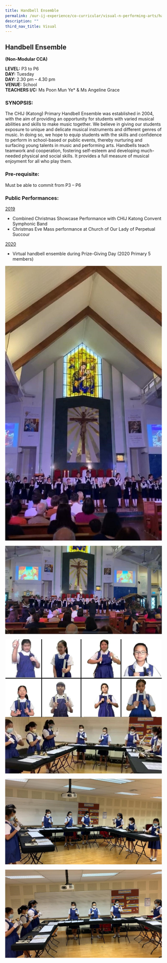 ```yaml
---
title: Handbell Ensemble
permalink: /our-ij-experience/co-curricular/visual-n-performing-arts/handbell-ensemble/
description: ""
third_nav_title: Visual
---
```

## Handbell Ensemble

**(Non-Modular CCA)**

  

**LEVEL:**&nbsp;P3 to P6<br>
**DAY:**&nbsp;Tuesday<br>
**DAY:**&nbsp;2.30 pm – 4.30 pm<br>
**VENUE:**&nbsp;School<br>
**TEACHERS I/C:**&nbsp;Ms Poon Mun Ye\* &amp; Ms Angeline Grace

 

### SYNOPSIS:


The CHIJ (Katong) Primary Handbell Ensemble was established in 2004, with the aim of providing an opportunity for students with varied musical abilities and skills to make music together. We believe in giving our students exposure to unique and delicate musical instruments and different genres of music. In doing so, we hope to equip students with the skills and confidence to perform in school-based or public events, thereby nurturing and surfacing young talents in music and performing arts. Handbells teach teamwork and cooperation, fostering self-esteem and developing much-needed physical and social skills. It provides a full measure of musical enjoyment for all who play them.

### Pre-requisite:


Must be able to commit from P3 – P6

### Public Performances:


<u>2019</u>

*   Combined Christmas Showcase Performance with CHIJ Katong Convent Symphonic Band
*   Christmas Eve Mass performance at Church of Our Lady of Perpetual Succour

  

<u>2020</u>

*   Virtual handbell ensemble during Prize-Giving Day (2020 Primary 5 members)

![](/images/Co%20Curricular/Handbell%20Ensemble_1.jpg)

![](/images/Co%20Curricular/Handbell%20Ensemble_2.jpg)


![](/images/Co%20Curricular/Handbell%20Ensemble_3.jpg)


![](/images/Co%20Curricular/Handbell%20Ensemble_4.jpg)


![](/images/Co%20Curricular/Handbell%20Ensemble_5.jpg)